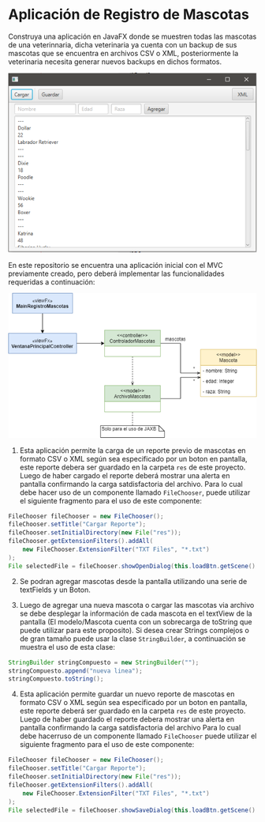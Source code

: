 # Aplicación de Registro de Mascotas

Construya una aplicación en JavaFX donde se muestren todas las mascotas de una veterinnaria, dicha veterinaria ya cuenta con un backup de sus mascotas que se encuentra en archivos CSV o XML, posteriormente la veterinaria necesita generar nuevos backups en dichos formatos.

![App](img/app.PNG)

En este repositorio se encuentra una aplicación inicial con el MVC previamente creado, pero deberá implementar las funcionalidades requeridas a continuación:

![App](img/uml.png)

1. Esta aplicación permite la carga de un reporte previo de mascotas en formato CSV o XML según sea especificado por un boton en pantalla, este reporte debera ser guardado en la carpeta ```res``` de este proyecto. Luego de haber cargado el reporte deberá mostrar una alerta en pantalla confirmando la carga satdisfactoria del archivo. Para lo cual debe hacer uso de un componente llamado ```FileChooser```, puede utilizar el siguiente fragmento para el uso de este componente:
  ```java
  FileChooser fileChooser = new FileChooser();
  fileChooser.setTitle("Cargar Reporte");
  fileChooser.setInitialDirectory(new File("res"));
  fileChooser.getExtensionFilters().addAll(
      new FileChooser.ExtensionFilter("TXT Files", "*.txt")
  );
  File selectedFile = fileChooser.showOpenDialog(this.loadBtn.getScene().getWindow());
  ```

2. Se podran agregar mascotas desde la pantalla utilizando una serie de textFields y un Boton.

3. Luego de agregar una nueva mascota o cargar las mascotas via archivo se debe desplegar la información de cada mascota en el textView de la pantalla (El modelo/Mascota cuenta con un sobrecarga de toString que puede utilizar para este proposito). Si desea crear Strings complejos o de gran tamaño puede usar la clase ```StringBuilder```, a continuación se muestra el uso de esta clase:
  ```java
  StringBuilder stringCompuesto = new StringBuilder(""); 
  stringCompuesto.append("nueva linea");
  stringCompuesto.toString();
  ```

4. Esta aplicación permite guardar un nuevo reporte de mascotas en formato CSV o XML según sea especificado por un boton en pantalla, este reporte deberá ser guardado en la carpeta ```res``` de este proyecto. Luego de haber guardado el reporte debera mostrar una alerta en pantalla confirmando la carga satdisfactoria del archivo Para lo cual debe hacerruso de un componente llamado ```FileChooser``` puede utilizar el siguiente fragmento para el uso de este componente:
  ```java
  FileChooser fileChooser = new FileChooser();
  fileChooser.setTitle("Cargar Reporte");
  fileChooser.setInitialDirectory(new File("res"));
  fileChooser.getExtensionFilters().addAll(
      new FileChooser.ExtensionFilter("TXT Files", "*.txt")
  );
  File selectedFile = fileChooser.showSaveDialog(this.loadBtn.getScene().getWindow());
  ```
